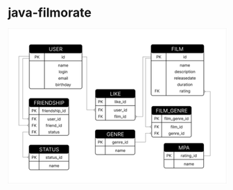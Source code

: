 # java-filmorate
![Схема базы данных](https://github.com/Nastia-N/java-filmorate/blob/main/Filmorate.png)
